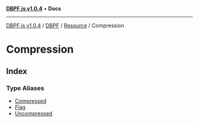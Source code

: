 [**DBPF.js v1.0.4**](../../../../../README.md) • **Docs**

***

[DBPF.js v1.0.4](../../../../../README.md) / [DBPF](../../../../README.md) / [Resource](../../README.md) / Compression

# Compression

## Index

### Type Aliases

- [Compressed](type-aliases/Compressed.md)
- [Flag](type-aliases/Flag.md)
- [Uncompressed](type-aliases/Uncompressed.md)
